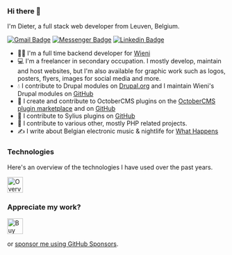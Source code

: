 ### Hi there 👋
I'm Dieter, a full stack web developer from Leuven, Belgium.

[![Gmail Badge](https://img.shields.io/badge/-dieter.holvoet@gmail.com-c14438?style=flat-square&logo=Gmail&logoColor=white&link=mailto:dieter.holvoet@gmail.com)](mailto:dieter.holvoet@gmail.com)
[![Messenger Badge](https://img.shields.io/badge/-dieterholvoet-006AFF?style=flat-square&logo=Messenger&logoColor=white&link=https://m.me/dieterholvoet)](https://m.me/dieterholvoet)
[![Linkedin Badge](https://img.shields.io/badge/-dieterholvoet-blue?style=flat-square&logo=Linkedin&logoColor=white&link=https://www.linkedin.com/in/dieterholvoet/)](https://www.linkedin.com/in/dieterholvoet/)


- 👨‍💻 I'm a full time backend developer for [Wieni](https://www.wieni.be/werken-bij-wieni/wie-wie/dieter-backend-developer)
- 💻 I'm a freelancer in secondary occupation. I mostly develop, maintain and host websites, but I'm also available for graphic work such as logos, posters, flyers, images for social media and more.
- 💧 I contribute to Drupal modules on [Drupal.org](https://www.drupal.org/u/dieterholvoet) and I maintain Wieni's Drupal modules on [GitHub](https://github.com/wieni?q=drupal-module)
- 🍁 I create and contribute to OctoberCMS plugins on the [OctoberCMS plugin marketplace](https://octobercms.com/author/DieterHolvoet) and on [GitHub](https://github.com/DieterHolvoet?tab=repositories&q=octobercms-plugin)
- 🛒 I contribute to Sylius plugins on [GitHub](https://github.com/DieterHolvoet?tab=repositories&q=sylius-plugin)
- 🐘 I contribute to various other, mostly PHP related projects.
- ✍ I write about Belgian electronic music & nightlife for [What Happens](http://whathappens.be)

<!--
**DieterHolvoet/DieterHolvoet** is a ✨ _special_ ✨ repository because its `README.md` (this file) appears on your GitHub profile.

Here are some ideas to get you started:

- 🔭 I’m currently working on ...
- 🌱 I’m currently learning ...
- 👯 I’m looking to collaborate on ...
- 🤔 I’m looking for help with ...
- 💬 Ask me about ...
- 📫 How to reach me: ...
- 😄 Pronouns: ...
- ⚡ Fun fact: ...
-->

### Technologies
Here's an overview of the technologies I have used over the past years.

<a href='https://profile.codersrank.io/user/dieterholvoet' target='_blank'><img style='border:0px;height:36px;' src='https://cr-skills-chart-widget.azurewebsites.net/api/api?username=dieterholvoet&skills=CSS,Dart,Java,JavaScript,Less,PHP,SCSS,Shell&bg=f0f6fc' border='0' alt='Overview of my work experience' /></a>

### Appreciate my work?
<a href='https://ko-fi.com/C0C44KOYC' target='_blank'><img height='36' style='border:0px;height:36px;' src='https://cdn.ko-fi.com/cdn/kofi2.png?v=2' border='0' alt='Buy Me a Coffee at ko-fi.com' /></a>

or [sponsor me using GitHub Sponsors](https://github.com/sponsors/DieterHolvoet).
